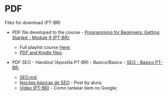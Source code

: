 # PDF
Files for download (PT-BR)

* PDF file developed to the course - [Programming for Beginners: Getting Started - Module 9 (PT-BR)](https://dsperax.github.io/#projects);
  * Full playlist course [Here](https://www.youtube.com/playlist?list=PLmqkw6CHug4g-4eIksKO-a_biyxz0-EU-);
  * [PDF and Kindle files](https://github.com/dsperax/pdf-for-download/tree/main/Getting%20Started%20-%20Module%209%20(PT-BR)%20-%20PDF-Kindle);

* PDF SEO - Handout (Apostila PT-BR) - Basico/Basics - [SEO - Basico PT-BR](https://github.com/dsperax/pdf-for-download/blob/main/SEO%20-%20Apostila%200/SEO%20-%20Apostila%200%20(PT-BR).pdf);
  * [SEO.md](https://github.com/dsperax/pdf-for-download/blob/main/SEO%20-%20Apostila%200/SEO_0.md);
  * [Noções básicas de SEO](https://www.alura.com.br/artigos/nocoes-basicas-de-seo) - Post by alura;
  * [Video (PT-BR)](https://www.youtube.com/watch?v=PfGyzrLGqZ8) - Como rankear bem no Google;

